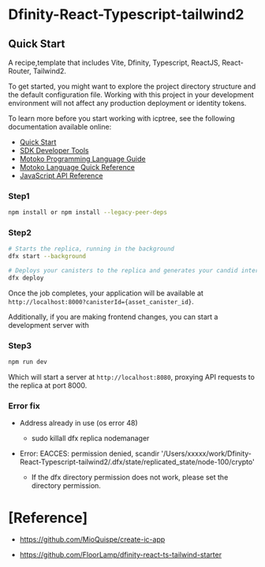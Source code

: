 # Dfinity-React-Typescript-tailwind2

## Quick Start

A recipe,template that includes Vite, Dfinity, Typescript, ReactJS, React-Router, Tailwind2.

To get started, you might want to explore the project directory structure and the default configuration file. Working with this project in your development environment will not affect any production deployment or identity tokens.

To learn more before you start working with icptree, see the following documentation available online:

- [Quick Start](https://sdk.dfinity.org/docs/quickstart/quickstart-intro.html)
- [SDK Developer Tools](https://sdk.dfinity.org/docs/developers-guide/sdk-guide.html)
- [Motoko Programming Language Guide](https://sdk.dfinity.org/docs/language-guide/motoko.html)
- [Motoko Language Quick Reference](https://sdk.dfinity.org/docs/language-guide/language-manual.html)
- [JavaScript API Reference](https://erxue-5aaaa-aaaab-qaagq-cai.raw.ic0.app)

### Step1

```bash
npm install or npm install --legacy-peer-deps
```

### Step2

```bash
# Starts the replica, running in the background
dfx start --background

# Deploys your canisters to the replica and generates your candid interface
dfx deploy
```

Once the job completes, your application will be available at `http://localhost:8000?canisterId={asset_canister_id}`.

Additionally, if you are making frontend changes, you can start a development server with

### Step3

```bash
npm run dev
```

Which will start a server at `http://localhost:8080`, proxying API requests to the replica at port 8000.

### Error fix

+ Address already in use (os error 48)
  + sudo killall dfx replica nodemanager

+ Error: EACCES: permission denied, scandir '/Users/xxxxx/work/Dfinity-React-Typescript-tailwind2/.dfx/state/replicated_state/node-100/crypto'
  + If the dfx directory permission does not work, please set the directory permission.

# [Reference]

+ https://github.com/MioQuispe/create-ic-app

+ https://github.com/FloorLamp/dfinity-react-ts-tailwind-starter